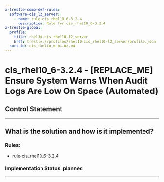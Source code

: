 ```yaml
---
x-trestle-comp-def-rules:
  software-cis_l2_server:
    - name: rule-cis_rhel10_6-3.2.4
      description: Rule for cis_rhel10_6-3.2.4
x-trestle-global:
  profile:
    title: rhel10-cis_rhel10-l2_server
    href: trestle://profiles/rhel10-cis_rhel10-l2_server/profile.json
  sort-id: cis_rhel10_6-03.02.04
---
```


# cis_rhel10_6-3.2.4 - \[REPLACE_ME\] Ensure System Warns When Audit Logs Are Low On Space (Automated)

## Control Statement

______________________________________________________________________

## What is the solution and how is it implemented?

<!-- For implementation status enter one of: implemented, partial, planned, alternative, not-applicable -->

<!-- Note that the list of rules under ### Rules: is read-only and changes will not be captured after assembly to JSON -->

<!-- Add control implementation description here for control: cis_rhel10_6-3.2.4 -->

### Rules:

  - rule-cis_rhel10_6-3.2.4

### Implementation Status: planned

______________________________________________________________________
